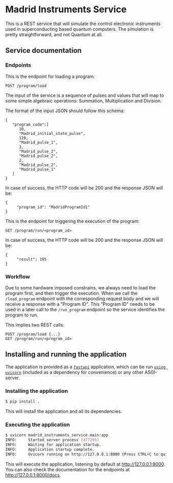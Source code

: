 # Madrid Instruments Service

This is a REST service that will simulate the control electronic instruments used in
superconducting based quantum computers. The simulation is pretty straightforward, and not Quantum
at all.

## Service documentation

### Endpoints

This is the endpoint for loading a program: 

```
POST /program/load
```

The input of the service is a sequence of pulses and values that will map to some simple algebraic
operations: Summation, Multiplication and Division.

The format of the input JSON should follow this schema:

```
{
   "program_code":[
      10,
      "Madrid_initial_state_pulse",
      120,
      "Madrid_pulse_1",
      3,
      "Madrid_pulse_2",
      "Madrid_pulse_2",
      2,
      "Madrid_pulse_2",
      "Madrid_pulse_1"
   ]
}
```


In case of success, the HTTP code will be 200 and the response JSON will be:
```
{
     "program_id": "MadridProgramId1"
}
```

This is the endpoint for triggering the execution of the program:

```
GET /program/run/<program_id>
```

In case of success, the HTTP code will be 200 and the response JSON will be:
```
{
     "result": 195
}
```


### Workflow

Due to some hardware imposed constrains, we always need to load the program first, and then
trigger the execution. When we call the `/load_program` endpoint with the corresponding request
body and we will receive a response with a "Program ID". This "Program ID" needs to be used in a
later call to the `/run_program` endpoint so the service identifies the program to run.

This implies two REST calls:
```
POST /program/load {...}
GET /program/run/<program_id>
```

## Installing and running the application

The application is provided as a [`fastapi`] application, which can be run [`using uvicorn`]
(included as a dependency for convenience) or any other ASGI-server.

### Installing the application

```bash
$ pip install .
```

This will install the application and all its dependencies.

### Executing the application


```bash
$ uvicorn madrid_instruments_service.main:app
INFO:     Started server process [477295]
INFO:     Waiting for application startup.
INFO:     Application startup complete.
INFO:     Uvicorn running on http://127.0.0.1:8000 (Press CTRL+C to quit)
```

This will execute the application, listening by default at http://127.0.0.1:8000. You can also
check the documentation for the endpoints at http://127.0.0.1:8000/docs.

[`fastapi`]: http://fastapi.tiangolo.com/
[`using uvicorn`]: https://fastapi.tiangolo.com/deployment/manually/
